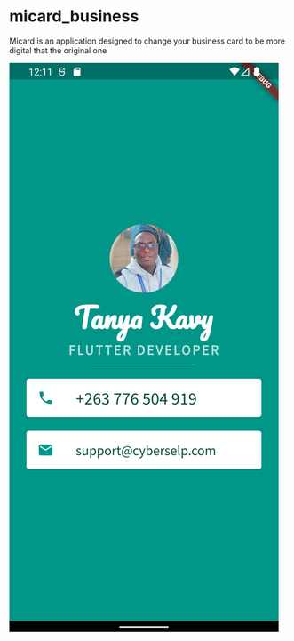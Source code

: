 # micard_business
Micard is an application designed to change your business card  to be more digital that the original one

<img src="image.png">
